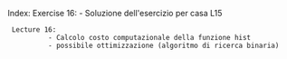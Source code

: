 Index:
     Exercise 16:
              - Soluzione dell'esercizio per casa L15
     
     Lecture 16:       
              - Calcolo costo computazionale della funzione hist
              - possibile ottimizzazione (algoritmo di ricerca binaria)
